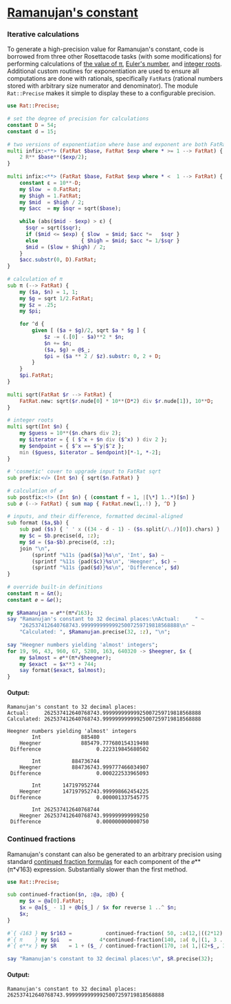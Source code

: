 [1]: https://rosettacode.org/wiki/Ramanujan's_constant

# [Ramanujan's constant][1]

### Iterative calculations



To generate a high-precision value for Ramanujan's constant, code is borrowed from three other Rosettacode tasks
(with some modifications) for performing calculations of
[the value of π](http://rosettacode.org/wiki/Arithmetic-geometric_mean/Calculate_Pi),
[Euler's number](http://rosettacode.org/wiki/Calculating_the_value_of_e), and
[integer roots](http://rosettacode.org/wiki/Arithmetic-geometric_mean/Integer_roots). Additional custom routines for exponentiation are used to ensure all computations are done with rationals, specifically `FatRat`s (rational numbers stored with arbitrary size numerator and denominator). The module `Rat::Precise` makes it simple to display these to a configurable precision.

```raku
use Rat::Precise;
 
# set the degree of precision for calculations
constant D = 54;
constant d = 15;
 
# two versions of exponentiation where base and exponent are both FatRat
multi infix:<**> (FatRat $base, FatRat $exp where * >= 1 --> FatRat) {
    2 R** $base**($exp/2);
}
 
multi infix:<**> (FatRat $base, FatRat $exp where * <  1 --> FatRat) {
    constant ε = 10**-D;
    my $low  = 0.FatRat;
    my $high = 1.FatRat;
    my $mid  = $high / 2;
    my $acc  = my $sqr = sqrt($base);
 
    while (abs($mid - $exp) > ε) {
      $sqr = sqrt($sqr);
      if ($mid <= $exp) { $low  = $mid; $acc *=   $sqr }
      else              { $high = $mid; $acc *= 1/$sqr }
      $mid = ($low + $high) / 2;
    }
    $acc.substr(0, D).FatRat;
}
 
# calculation of π
sub π (--> FatRat) {
    my ($a, $n) = 1, 1;
    my $g = sqrt 1/2.FatRat;
    my $z = .25;
    my $pi;
 
    for ^d {
        given [ ($a + $g)/2, sqrt $a * $g ] {
            $z -= (.[0] - $a)**2 * $n;
            $n += $n;
            ($a, $g) = @$_;
            $pi = ($a ** 2 / $z).substr: 0, 2 + D;
        }
    }
    $pi.FatRat;
}
 
multi sqrt(FatRat $r --> FatRat) {
    FatRat.new: sqrt($r.nude[0] * 10**(D*2) div $r.nude[1]), 10**D;
}
 
# integer roots
multi sqrt(Int $n) {
    my $guess = 10**($n.chars div 2);
    my $iterator = { ( $^x + $n div ($^x) ) div 2 };
    my $endpoint = { $^x == $^y|$^z };
    min ($guess, $iterator … $endpoint)[*-1, *-2];
}
 
# 'cosmetic' cover to upgrade input to FatRat sqrt
sub prefix:<√> (Int $n) { sqrt($n.FatRat) }
 
# calculation of 𝑒
sub postfix:<!> (Int $n) { (constant f = 1, |[\*] 1..*)[$n] }
sub 𝑒 (--> FatRat) { sum map { FatRat.new(1,.!) }, ^D }
 
# inputs, and their difference, formatted decimal-aligned
sub format ($a,$b) {
    sub pad ($s) { ' ' x ((34 - d - 1) - ($s.split(/\./)[0]).chars) }
    my $c = $b.precise(d, :z);
    my $d = ($a-$b).precise(d, :z);
    join "\n",
        (sprintf "%11s {pad($a)}%s\n", 'Int', $a) ~
        (sprintf "%11s {pad($c)}%s\n", 'Heegner', $c) ~
        (sprintf "%11s {pad($d)}%s\n", 'Difference', $d)
}
 
# override built-in definitions
constant π = &π();
constant 𝑒 = &𝑒();
 
my $Ramanujan = 𝑒**(π*√163);
say "Ramanujan's constant to 32 decimal places:\nActual:     " ~
    "262537412640768743.99999999999925007259719818568888\n" ~
    "Calculated: ", $Ramanujan.precise(32, :z), "\n";
 
say "Heegner numbers yielding 'almost' integers";
for 19, 96, 43, 960, 67, 5280, 163, 640320 -> $heegner, $x {
    my $almost = 𝑒**(π*√$heegner);
    my $exact  = $x**3 + 744;
    say format($exact, $almost);
}
```

#### Output:
```
Ramanujan's constant to 32 decimal places:
Actual:     262537412640768743.99999999999925007259719818568888
Calculated: 262537412640768743.99999999999925007259719818568888

Heegner numbers yielding 'almost' integers
        Int             885480
    Heegner             885479.777680154319498
 Difference                  0.222319845680502

        Int          884736744
    Heegner          884736743.999777466034907
 Difference                  0.000222533965093

        Int       147197952744
    Heegner       147197952743.999998662454225
 Difference                  0.000001337545775

        Int 262537412640768744
    Heegner 262537412640768743.999999999999250
 Difference                  0.000000000000750
```


### Continued fractions



Ramanujan's constant can also be generated to an arbitrary precision using standard [continued fraction formulas](https://en.wikipedia.org/wiki/Generalized_continued_fraction) for each component of the 𝑒\*\*(π\*√163) expression. Substantially slower than the first method.

```raku
use Rat::Precise;
 
sub continued-fraction($n, :@a, :@b) {
    my $x = @a[0].FatRat;
    $x = @a[$_ - 1] + @b[$_] / $x for reverse 1 ..^ $n;
    $x;
}
 
#`{ √163 } my $r163 =           continued-fraction( 50, :a(12,|((2*12) xx *)),      :b(19 xx *));
#`{ π    } my $pi   =         4*continued-fraction(140, :a( 0,|(1, 3 ... *)),       :b(4, 1, |((1, 2, 3 ... *) X** 2)));
#`{ e**x } my $R    = 1 + ($_ / continued-fraction(170, :a( 1,|(2+$_, 3+$_ ... *)), :b(Nil,  |(-1*$_, -2*$_ ... *)  ))) given $r163*$pi;
 
say "Ramanujan's constant to 32 decimal places:\n", $R.precise(32);
```

#### Output:
```
Ramanujan's constant to 32 decimal places:
262537412640768743.99999999999925007259719818568888
```